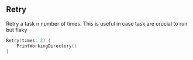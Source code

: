 ## Retry 

Retry a task n number of times. This is useful in case task are crucial to run but flaky

```swift
Retry(times: 2) {
    PrintWorkingDirectory()
}

```